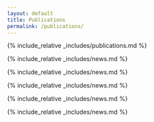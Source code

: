 ```yaml
---
layout: default
title: Publications
permalink: /publications/
---
```


{% include_relative _includes/publications.md %}

{% include_relative _includes/news.md %}

{% include_relative _includes/news.md %}

{% include_relative _includes/news.md %}

{% include_relative _includes/news.md %}

{% include_relative _includes/news.md %}